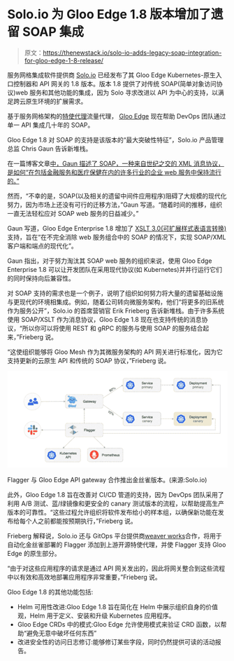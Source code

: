 # Solo.io 为 Gloo Edge 1.8 版本增加了遗留 SOAP 集成

> 原文：<https://thenewstack.io/solo-io-adds-legacy-soap-integration-for-gloo-edge-1-8-release/>

服务网格集成软件提供商 [Solo.io](https://solo.io?utm_content=inline-mention) 已经发布了其 Gloo Edge Kubernetes-原生入口控制器和 API 网关的 1.8 版本。版本 1.8 提供了对传统 SOAP(简单对象访问协议)web 服务和其他功能的集成，因为 Solo 寻求改进以 API 为中心的支持，以满足跨云原生环境的扩展需求。

基于服务网格架构的[特使代理](https://envoyproxy.io/)流量代理， [Gloo Edge](https://docs.solo.io/gloo-edge/latest/introduction/) 现在帮助 DevOps 团队通过单一 API 集成几十年的 SOAP。

Gloo Edge 1.8 对 SOAP 的支持是该版本的“最大突破性特征”，Solo.io 产品管理总监 Chris Gaun 告诉新堆栈。

在一篇博客文章[中，Gaun 描述了 SOAP，一种来自世纪之交的 XML 消息协议，是如何“在包括金融服务和医疗保健在内的许多行业的企业 web 服务中保持流行的。”](https://www.solo.io/blog/back-to-the-future-soap-and-xslt-with-gloo-edge-1-8/)

然而，“不幸的是，SOAP(以及相关的遗留中间件应用程序)阻碍了大规模的现代化努力，因为市场上还没有可行的迁移方法，”Gaun 写道。“随着时间的推移，组织一直无法轻松应对 SOAP web 服务的日益减少。”

Gaun 写道，Gloo Edge Enterprise 1.8 增加了 [XSLT 3.0(可扩展样式表语言转换)](https://www.w3.org/TR/xslt-30/)支持，旨在“在不完全消除 web 服务组合中的 SOAP 的情况下，实现 SOAP/XML 客户端和端点的现代化”。

Gaun 指出，对于努力淘汰其 SOAP web 服务的组织来说，使用 Gloo Edge Enterprise 1.8 可以让开发团队在采用现代协议(如 Kubernetes)并并行运行它们的同时保持向后兼容性。

对 SOAP 支持的需求也是一个例子，说明了组织如何努力将大量的遗留基础设施与更现代的环境相集成。例如，随着公司转向微服务架构，他们“将更多的旧系统作为服务公开”，Solo.io 的首席营销官 Erik Frieberg 告诉新堆栈。由于许多系统使用 SOAP/XSLT 作为消息协议，Gloo Edge 1.8 现在也支持传统的消息协议，“所以你可以将使用 REST 和 gRPC 的服务与使用 SOAP 的服务结合起来，”Frieberg 说。

“这使组织能够将 Gloo Mesh 作为其微服务架构的 API 网关进行标准化，因为它支持更新的云原生 API 和传统的 SOAP 协议，”Frieberg 说。

![](img/111246b035c219de5923ec57a0618792.png)

Flagger 与 Gloo Edge API gateway 合作推出金丝雀版本。(来源:Solo.io)

此外，Gloo Edge 1.8 旨在改善对 CI/CD 管道的支持，因为 DevOps 团队采用了利用 A/B 测试、蓝/绿镜像和更安全的 canary 测试版本的流程，以帮助提高生产版本的可靠性。“这些过程允许组织将软件发布给小的样本组，以确保新功能在发布给每个人之前都能按预期执行，”Frieberg 说。

Frieberg 解释说，Solo.io 还与 GitOps 平台提供商[weaver works](https://www.weave.works/?utm_content=inline-mention)合作，将用于自动化金丝雀部署的 Flagger 添加到上游开源特使代理，并使 Flagger 支持 Gloo Edge 的原生部分。

“由于对这些应用程序的请求是通过 API 网关发出的，因此将网关整合到这些流程中以有效和高效地部署应用程序非常重要，”Frieberg 说。

Gloo Edge 1.8 的其他功能包括:

*   Helm 可用性改进:Gloo Edge 1.8 旨在简化在 Helm 中展示组织自身的价值观，Helm 用于定义、安装和升级 Kubernetes 应用程序。
*   Gloo Edge CRDs 中的模式:Gloo Edge 允许使用模式来验证 CRD 函数，以帮助“避免无意中破坏任何东西”
*   改进安全性的访问日志修订:能够修订某些字段，同时仍然提供可读的活动报告。

<svg xmlns:xlink="http://www.w3.org/1999/xlink" viewBox="0 0 68 31" version="1.1"><title>Group</title> <desc>Created with Sketch.</desc></svg>